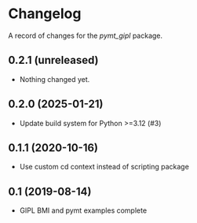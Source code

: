 # Changelog

A record of changes for the *pymt_gipl* package.

## 0.2.1 (unreleased)


- Nothing changed yet.


## 0.2.0 (2025-01-21)

- Update build system for Python >=3.12 (#3)


## 0.1.1 (2020-10-16)

- Use custom cd context instead of scripting package


## 0.1 (2019-08-14)

- GIPL BMI and pymt examples complete

